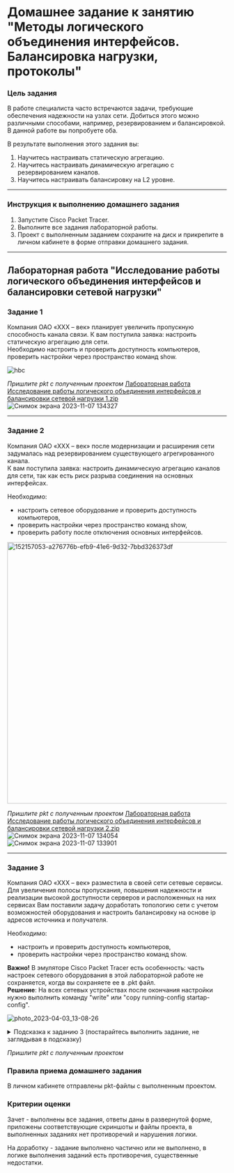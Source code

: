 # Домашнее задание к занятию "Методы логического объединения интерфейсов. Балансировка нагрузки, протоколы"

### Цель задания

В работе специалиста часто встречаются задачи, требующие обеспечения надежности на узлах сети. Добиться этого можно различными способами, например, резервированием и балансировкой. В данной работе вы попробуете оба. 

В результате выполнения этого задания вы:
1) Научитесь настраивать статическую агрегацию.  
2) Научитесь настраивать динамическую агрегацию с резервированием каналов.  
3) Научитесь настраивать балансировку на L2 уровне.  

------

### Инструкция к выполнению домашнего задания

1. Запустите Cisco Packet Tracer.  
2. Выполните  все задания лабораторной работы.  
3. Проект с выполненным заданием сохраните на диск и прикрепите в личном кабинете в форме отправки домашнего задания.  

------

## Лабораторная работа "Исследование работы логического объединения интерфейсов и балансировки сетевой нагрузки"

### Задание 1

Компания ОАО «XXX – век» планирует увеличить пропускную способность канала связи. К вам поступила заявка: настроить статическую агрегацию для сети.  
Необходимо настроить и проверить доступность компьютеров, проверить настройки через пространство команд show.

![hbc](https://user-images.githubusercontent.com/73060384/150137949-45bfd56c-a35c-4042-9377-5764cb09594d.png)

*Пришлите pkt с полученным проектом*
[Лабораторная работа Исследование работы логического объединения интерфейсов и балансировки сетевой нагрузки 1.zip](https://github.com/Kapotov/rsnt-homeworks/files/13279068/1.zip)
![Снимок экрана 2023-11-07 134327](https://github.com/Kapotov/rsnt-homeworks/assets/123774335/ff9435f5-49d6-4e0c-81b9-7dbbe515d2c7)


---

### Задание 2

Компания ОАО «XXX – век» после модернизации и расширения сети задумалась над резервированием существующего агрегированного канала.    
К вам поступила заявка: настроить динамическую агрегацию каналов для сети, так как есть риск разрыва соединения на основных интерфейсах.   


Необходимо: 
- настроить сетевое оборудование и проверить доступность компьютеров,
- проверить настройки через пространство команд show, 
- проверить работу после отключения основных интерфейсов.

<img width="600" alt="152157053-a276776b-efb9-41e6-9d32-7bbd326373df" src="https://user-images.githubusercontent.com/85602495/152174571-f344c6ec-ec34-4683-8f8b-51dbe57d6b45.png">

*Пришлите pkt с полученным проектом*
[Лабораторная работа Исследование работы логического объединения интерфейсов и балансировки сетевой нагрузки 2.zip](https://github.com/Kapotov/rsnt-homeworks/files/13279072/2.zip)
![Снимок экрана 2023-11-07 134054](https://github.com/Kapotov/rsnt-homeworks/assets/123774335/b8244a5d-56ad-4ca5-a3e7-91e47bfcf054)
![Снимок экрана 2023-11-07 133901](https://github.com/Kapotov/rsnt-homeworks/assets/123774335/e7c48828-2517-4269-bf18-3eaf9b8a20c4)

---

### Задание 3

Компания ОАО «XXX – век» разместила в своей сети сетевые сервисы. Для увеличения полосы пропускания, повышения надежности и реализации высокой доступности серверов и расположенных на них сервисах Вам поставили задачу доработать топологию сети с учетом возможностей оборудования и настроить балансировку на основе ip адресов источника и получателя.
 
Необходимо: 
- настроить и проверить доступность компьютеров, 
- проверить настройки через пространство команд show.    

**Важно!** В эмуляторе Cisco Packet Tracer есть особенность: часть настроек сетевого оборудования в этой лабораторной работе не сохраняется, когда вы сохраняете ее в .pkt файл.  
**Решение**: На всех сетевых устройствах после окончания настройки нужно выполнить команду "write" или "copy running-config startap-config".

![photo_2023-04-03_13-08-26](https://user-images.githubusercontent.com/77622076/229756419-f559b248-6336-4976-858b-19443ef4c32f.jpg)

<details>
  <summary> Подсказка к заданию 3        
            (постарайтесь выполнить задание, не заглядывая в подсказку) </summary>
 
 Решение: добавьте еще одну связь между коммутатором 2960 и коммутатором 3560, настройте между ними агрегирование, используя L3 EtherChannel на коммутаторе 3560.

</details>

*Пришлите pkt с полученным проектом*


### Правила приема домашнего задания

В личном кабинете отправлены pkt-файлы с выполненным проектом.

### Критерии оценки

Зачет - выполнены все задания, ответы даны в развернутой форме, приложены соответствующие скриншоты и файлы проекта, в выполненных заданиях нет противоречий и нарушения логики.

На доработку - задание выполнено частично или не выполнено, в логике выполнения заданий есть противоречия, существенные недостатки.


